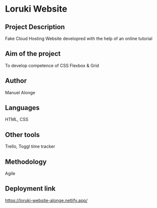 # Loruki Website

## Project Description

Fake Cloud Hosting Website developred with the help of an online tutorial

## Aim of the project

To develop competence of CSS Flexbox & Grid

## Author

Manuel Alonge

## Languages

HTML, CSS

## Other tools

Trello, Toggl time tracker

## Methodology 

Agile

## Deployment link

https://loruki-website-alonge.netlify.app/
